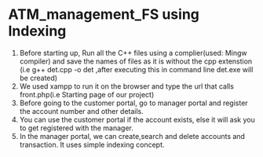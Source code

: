 # ATM_management_FS using Indexing
1. Before starting up, Run all the C++ files using a complier(used: Mingw compiler) and save the names of files as it is without the cpp extenstion (i.e g++ det.cpp -o det ,after executing this in command line det.exe will be created)
2. We used xampp to run it on the browser and type the url that calls front.php(i.e Starting page of our project)
3. Before going to the customer portal, go to manager portal and register the account number and other details.
4. You can use the customer portal if the account exists, else it will ask you to get registered with the manager.
5. In the manager portal, we can create,search and delete accounts and transaction.
It uses simple indexing concept.
